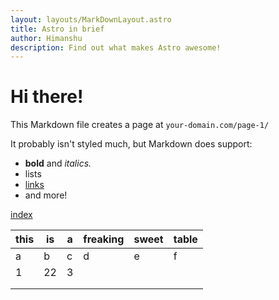 ```yaml
---
layout: layouts/MarkDownLayout.astro
title: Astro in brief
author: Himanshu
description: Find out what makes Astro awesome!
---
```


# Hi there!

This Markdown file creates a page at `your-domain.com/page-1/`

It probably isn't styled much, but Markdown does support:
- **bold** and _italics._
- lists
- [links](https://astro.build)
- and more!

[index](../index)

| this | is | a | freaking | sweet | table |
|------|----|---|----------|-------|-------|
| a    | b  | c | d        | e     | f     |
| 1    | 22 | 3 |          |       |       |
|      |    |   |          |       |       |
|      |    |   |          |       |       |
